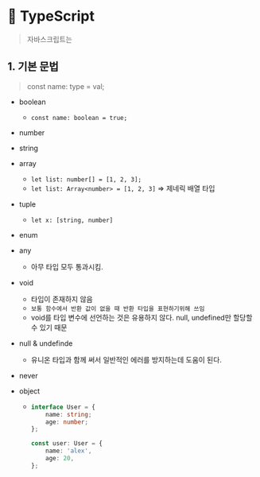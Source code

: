 # 🐋 TypeScript

> 자바스크립트는 



## 1. 기본 문법

> const name: type = val;

- boolean

  - `const name: boolean = true;`

- number

- string

- array

  - `let list: number[] = [1, 2, 3];`
  - `let list: Array<number> = [1, 2, 3]` => 제네릭 배열 타입

- tuple

  - `let x: [string, number]`

- enum

- any

  - 아무 타입 모두 통과시킴.

- void

  - 타입이 존재하지 않음
  - `보통 함수에서 반환 값이 없을 때 반환 타입을 표현하기위해 쓰임`
  - void를 타입 변수에 선언하는 것은 유용하지 않다. null, undefined만 할당할 수 있기 때문

- null & undefinde

  - 유니온 타입과 함께 써서 일반적인 에러를 방지하는데 도움이 된다.

- never

- object

  - ```typescript
    interface User = {
        name: string;
        age: number;
    };
    
    const user: User = {
        name: 'alex',
        age: 20,
    };
    ```